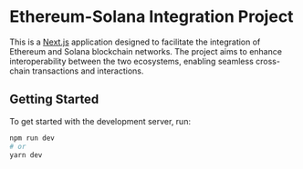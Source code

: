 # Ethereum-Solana Integration Project

This is a [Next.js](https://nextjs.org/) application designed to facilitate the integration of Ethereum and Solana blockchain networks. The project aims to enhance interoperability between the two ecosystems, enabling seamless cross-chain transactions and interactions.

## Getting Started

To get started with the development server, run:

```bash
npm run dev
# or
yarn dev
